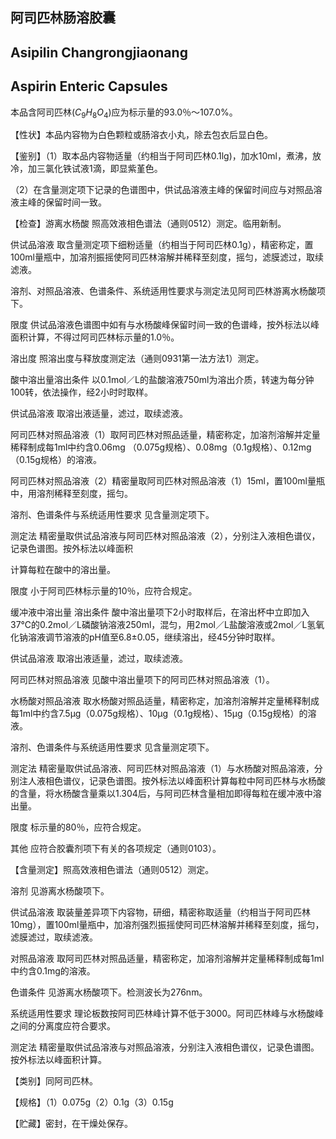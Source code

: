 ## 阿司匹林肠溶胶囊

## Asipilin Changrongjiaonang

## Aspirin Enteric Capsules

本品含阿司匹林$(C_{9}H_{8}O_{4})$应为标示量的93.0％～107.0%。

【性状】本品内容物为白色颗粒或肠溶衣小丸，除去包衣后显白色。

【鉴别】（1）取本品内容物适量（约相当于阿司匹林0.1lg)，加水10ml，煮沸，放冷，加三氯化铁试液1滴，即显紫堇色。

（2）在含量测定项下记录的色谱图中，供试品溶液主峰的保留时间应与对照品溶液主峰的保留时间一致。

【检查】游离水杨酸 照高效液相色谱法（通则0512）测定。临用新制。

供试品溶液 取含量测定项下细粉适量（约相当于阿司匹林0.1g），精密称定，置100ml量瓶中，加溶剂振摇使阿司匹林溶解并稀释至刻度，摇匀，滤膜滤过，取续滤液。

溶剂、对照品溶液、色谱条件、系统适用性要求与测定法见阿司匹林游离水杨酸项下。

限度 供试品溶液色谱图中如有与水杨酸峰保留时间一致的色谱峰，按外标法以峰面积计算，不得过阿司匹林标示量的1.0％。

溶出度 照溶出度与释放度测定法（通则0931第一法方法1）测定。

酸中溶出量溶出条件 以0.1mol／L的盐酸溶液750ml为溶出介质，转速为每分钟100转，依法操作，经2小时时取样。

供试品溶液 取溶出液适量，滤过，取续滤液。

阿司匹林对照品溶液（1）取阿司匹林对照品适量，精密称定，加溶剂溶解并定量稀释制成每1ml中约含0.06mg （0.075g规格）、0.08mg（0.1g规格）、0.12mg（0.15g规格）的溶液。

阿司匹林对照品溶液（2）精密量取阿司匹林对照品溶液（1）15ml，置100ml量瓶中，用溶剂稀释至刻度，摇匀。

溶剂、色谱条件与系统适用性要求 见含量测定项下。

测定法 精密量取供试品溶液与阿司匹林对照品溶液（2），分别注入液相色谱仪，记录色谱图。按外标法以峰面积

计算每粒在酸中的溶出量。

限度 小于阿司匹林标示量的10％，应符合规定。

缓冲液中溶出量 溶出条件 酸中溶出量项下2小时取样后，在溶出杯中立即加入37℃的0.2mol／L磷酸钠溶液250ml，混匀，用2mol／L盐酸溶液或2mol／L氢氧化钠溶液调节溶液的pH值至6.8±0.05，继续溶出，经45分钟时取样。

供试品溶液 取溶出液适量，滤过，取续滤液。

阿司匹林对照品溶液 见酸中溶出量项下的阿司匹林对照品溶液（1）。

水杨酸对照品溶液 取水杨酸对照品适量，精密称定，加溶剂溶解并定量稀释制成每1ml中约含7.5μg（0.075g规格）、10μg（0.1g规格）、15μg（0.15g规格）的溶液。

溶剂、色谱条件与系统适用性要求 见含量测定项下。

测定法 精密量取供试品溶液、阿司匹林对照品溶液（1）与水杨酸对照品溶液，分别注人液相色谱仪，记录色谱图。按外标法以峰面积计算每粒中阿司匹林与水杨酸的含量，将水杨酸含量乘以1.304后，与阿司匹林含量相加即得每粒在缓冲液中溶出量。

限度 标示量的80％，应符合规定。

其他 应符合胶囊剂项下有关的各项规定（通则0103）。

【含量测定】照高效液相色谱法（通则0512）测定。

溶剂 见游离水杨酸项下。

供试品溶液 取装量差异项下内容物，研细，精密称取适量（约相当于阿司匹林10mg），置100ml量瓶中，加溶剂强烈振摇使阿司匹林溶解并稀释至刻度，摇匀，滤膜滤过，取续滤液。

对照品溶液 取阿司匹林对照品适量，精密称定，加溶剂溶解并定量稀释制成每1ml中约含0.1mg的溶液。

色谱条件 见游离水杨酸项下。检测波长为276nm。

系统适用性要求 理论板数按阿司匹林峰计算不低于3000。阿司匹林峰与水杨酸峰之间的分离度应符合要求。

测定法 精密量取供试品溶液与对照品溶液，分别注入液相色谱仪，记录色谱图。按外标法以峰面积计算。

【类别】同阿司匹林。

【规格】（1）0.075g（2）0.1g（3）0.15g

【贮藏】密封，在干燥处保存。